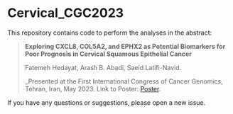 # Cervical_CGC2023

This repository contains code to perform the analyses in the abstract:
> **Exploring CXCL8, COL5A2, and EPHX2 as Potential Biomarkers for Poor Prognosis in Cervical Squamous Epithelial Cancer**
>
> Fatemeh Hedayat, Arash B. Abadi, Saeid Latifi-Navid.
>
> _Presented at the First International Congress of Cancer Genomics, Tehran, Iran, May 2023. Link to Poster: [Poster](https://www.researchgate.net/publication/370600004_Exploring_CXCL8_COL5A2_and_EPHX2_as_Potential_Biomarkers_for_Poor_Prognosis_in_Cervical_Squamous_Epithelial_Cancer).

If you have any questions or suggestions, please open a new issue.
